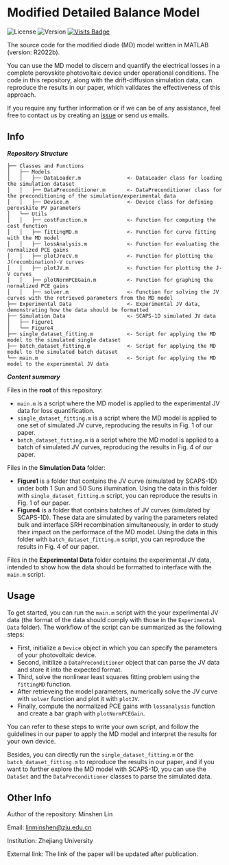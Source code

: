 # Modified Detailed Balance Model
![License](https://img.shields.io/badge/license-GPL3.0-orange)
![Version](https://img.shields.io/github/v/release/WPT-Lab124/Modified-Detailed-Balance-Model)
[![Visits Badge](https://badges.strrl.dev/visits/WPT-Lab124/Modified-Diode-Model)](https://github.com/WPT-Lab124/Modified-Diode-Model)

The source code for the modified diode (MD) model written in MATLAB (version: R2022b).

You can use the MD model to discern and quantify the electrical losses in a complete perovskite photovoltaic device under operational conditions. The code in this repository, along with the drift-diffusion simulation data, can reproduce the results in our paper, which validates the effectiveness of this approach.

If you require any further information or if we can be of any assistance, feel free to contact us by creating an [issue](https://github.com/WPT-Lab124/Modified-Detailed-Balance-Model/issues) or send us emails.

## Info
***Repository Structure***
```
├── Classes and Functions
│   ├── Models
│   │   ├── DataLoader.m               <- DataLoader class for loading the simulation dataset
│   │   ├── DataPreconditioner.m       <- DataPreconditioner class for the preconditioning of the simulation/experimental data
│   │   ├── Device.m                   <- Device class for defining perovskite PV parameters
│   └── Utils
│   │   ├── costFunction.m             <- Function for computing the cost function
│   │   ├── fittingMD.m                <- Function for curve fitting with the MD model
│   │   ├── lossAnalysis.m             <- Function for evaluating the normalized PCE gains
│   │   ├── plotJrecV.m                <- Function for plotting the J(recombination)-V curves
│   │   ├── plotJV.m                   <- Function for plotting the J-V curves
│   │   ├── plotNormPCEGain.m          <- Function for graphing the normalized PCE gains
│   │   ├── solver.m                   <- Function for solving the JV curves with the retrieved parameters from the MD model
├── Experimental Data                  <- Experimental JV data, demonstrating how the data should be formatted
├── Simulation Data                    <- SCAPS-1D simulated JV data
│   ├── Figure1
│   └── Figure4
├── single_dataset_fitting.m           <- Script for applying the MD model to the simulated single dataset
├── batch_dataset_fitting.m            <- Script for applying the MD model to the simulated batch dataset
└── main.m                             <- Script for applying the MD model to the experimental JV data
```

***Content summary***

Files in the **root** of this repository:
- `main.m` is a script where the MD model is applied to the experimental JV data for loss quantification.
- `single_dataset_fitting.m` is a script where the MD model is applied to one set of simulated JV curve, reproducing the results in Fig. 1 of our paper.
- `batch_dataset_fitting.m` is a script where the MD model is applied to a batch of simulated JV curves, reproducing the results in Fig. 4 of our paper.

Files in the **Simulation Data** folder:
- **Figure1** is a folder that contains the JV curve (simulated by SCAPS-1D) under both 1 Sun and 50 Suns illumination. Using the data in this folder with `single_dataset_fitting.m` script, you can reproduce the results in Fig. 1 of our paper.
- **Figure4** is a folder that contains batches of JV curves (simulated by SCAPS-1D). These data are simulated by varing the parameters related bulk and interface SRH recombination simultaneously, in order to study their impact on the performace of the MD model. Using the data in this folder with `batch_dataset_fitting.m` script, you can reproduce the results in Fig. 4 of our paper.

Files in the **Experimental Data** folder contains the experimental JV data, intended to show how the data should be formatted to interface with the `main.m` script.

## Usage

To get started, you can run the `main.m` script with the your experimental JV data (the format of the data should comply with those in the `Experimental Data` folder). The workflow of the script can be summarized as the following steps:

- First, initialize a `Device` object in which you can specify the parameters of your photovoltaic device.
- Second, initilize a `DataPreconditioner` object that can parse the JV data and store it into the expected format.
- Third, solve the nonlinear least squares fitting problem using the `fittingMD` function.
- After retrieveing the model parameters, numerically solve the JV curve with `solver` function and plot it with `plotJV`.
- Finally, compute the normalized PCE gains with `lossanalysis` function and create a bar graph with `plotNormPCEGain`.

You can refer to these steps to write your own script, and follow the guidelines in our paper to apply the MD model and interpret the results for your own device.

Besides, you can directly run the `single_dataset_fitting.m` or the `batch_dataset_fitting.m` to reproduce the results in our paper, and if you want to further explore the MD model with SCAPS-1D, you can use the `DataSet` and the `DataPreconditioner` classes to parse the simulated data.

## Other Info

Author of the repository: Minshen Lin

Email: linminshen@zju.edu.cn

Institution: Zhejiang University

External link: The link of the paper will be updated after publication.
